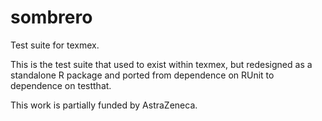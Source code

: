 sombrero
========

Test suite for texmex.

This is the test suite that used to exist within texmex, but redesigned as a standalone
R package and ported from dependence on RUnit to dependence on testthat.

This work is partially funded by AstraZeneca.

